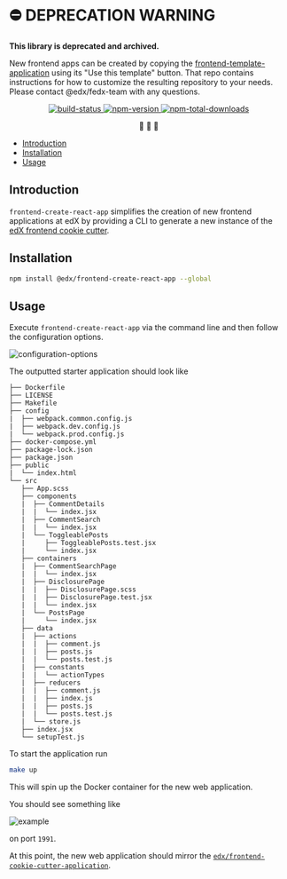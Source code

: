 # ⛔️ DEPRECATION WARNING
**This library is deprecated and archived.**

New frontend apps can be created by copying the [frontend-template-application](https://github.com/edx/frontend-template-application) using its "Use this template" button.  That repo contains instructions for how to customize the resulting repository to your needs.  Please contact @edx/fedx-team with any questions.



<p align="center">
 <a href="https://travis-ci.com/edx/frontend-create-react-app">
  <img src="https://travis-ci.com/edx/frontend-create-react-app.svg?branch=master" alt="build-status"></img>
 </a>
 <a href="https://www.npmjs.com/package/@edx/frontend-create-react-app">
  <img src="https://img.shields.io/npm/v/@edx/frontend-create-react-app.svg" alt="npm-version"></img>
 </a>
 <a href="https://www.npmjs.com/package/@edx/frontend-create-react-app">
  <img src="https://img.shields.io/npm/dt/@edx/frontend-create-react-app.svg" alt="npm-total-downloads"></img>
 </a>
</p>

<p align="center">🍪  🍪  🍪</p>

- [Introduction](#introduction)
- [Installation](#installation)
- [Usage](#usage)

## Introduction

`frontend-create-react-app` simplifies the creation of new frontend applications at edX by providing a CLI to generate a new instance of the [edX frontend cookie cutter](https://github.com/edx/frontend-cookie-cutter-application).

## Installation

```bash
npm install @edx/frontend-create-react-app --global
```

## Usage

Execute `frontend-create-react-app` via the command line and then follow the configuration options.

![configuration-options](https://imgur.com/R2h8qL1.png)

The outputted starter application should look like

```text
├── Dockerfile
├── LICENSE
├── Makefile
├── config
|  ├── webpack.common.config.js
|  ├── webpack.dev.config.js
|  └── webpack.prod.config.js
├── docker-compose.yml
├── package-lock.json
├── package.json
├── public
|  └── index.html
└── src
   ├── App.scss
   ├── components
   |  ├── CommentDetails
   |  |  └── index.jsx
   |  ├── CommentSearch
   |  |  └── index.jsx
   |  └── ToggleablePosts
   |     ├── ToggleablePosts.test.jsx
   |     └── index.jsx
   ├── containers
   |  ├── CommentSearchPage
   |  |  └── index.jsx
   |  ├── DisclosurePage
   |  |  ├── DisclosurePage.scss
   |  |  ├── DisclosurePage.test.jsx
   |  |  └── index.jsx
   |  └── PostsPage
   |     └── index.jsx
   ├── data
   |  ├── actions
   |  |  ├── comment.js
   |  |  ├── posts.js
   |  |  └── posts.test.js
   |  ├── constants
   |  |  └── actionTypes
   |  ├── reducers
   |  |  ├── comment.js
   |  |  ├── index.js
   |  |  ├── posts.js
   |  |  └── posts.test.js
   |  └── store.js
   ├── index.jsx
   └── setupTest.js
```

To start the application run

```bash
make up
```

This will spin up the Docker container for the new web application.

You should see something like

![example](https://imgur.com/12GXurn.png)

on port `1991`.

At this point, the new web application should mirror the [`edx/frontend-cookie-cutter-application`](https://github.com/edx/frontend-cookie-cutter-application).
